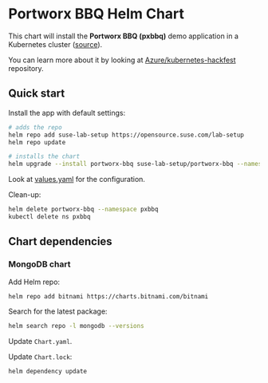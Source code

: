 # Portworx BBQ Helm Chart

This chart will install the **Portworx BBQ (pxbbq)** demo application in a Kubernetes cluster ([source](https://github.com/theITHollow/shanksbbq)).

You can learn more about it by looking at [Azure/kubernetes-hackfest](https://github.com/Azure/kubernetes-hackfest/blob/master/labs/storage/portworx/README.md) repository.

## Quick start

Install the app with default settings:

```bash
# adds the repo
helm repo add suse-lab-setup https://opensource.suse.com/lab-setup
helm repo update

# installs the chart
helm upgrade --install portworx-bbq suse-lab-setup/portworx-bbq --namespace pxbbq --create-namespace
```

Look at [values.yaml](values.yaml) for the configuration.

Clean-up:

```bash
helm delete portworx-bbq --namespace pxbbq
kubectl delete ns pxbbq
```

## Chart dependencies

### MongoDB chart

Add Helm repo:

```bash
helm repo add bitnami https://charts.bitnami.com/bitnami
```

Search for the latest package:

```bash
helm search repo -l mongodb --versions
```

Update `Chart.yaml`.

Update `Chart.lock`:

```bash
helm dependency update
```
